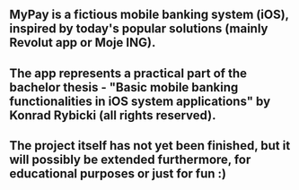 ##  MyPay is a fictious mobile banking system (iOS), inspired by today's popular solutions (mainly Revolut app or Moje ING).

## The app represents a practical part of the bachelor thesis - "Basic mobile banking functionalities in iOS system applications" by Konrad Rybicki (all rights reserved).

## The project itself has not yet been finished, but it will possibly be extended furthermore, for educational purposes or just for fun :)








